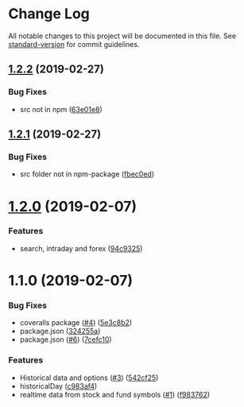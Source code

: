 # Change Log

All notable changes to this project will be documented in this file. See [standard-version](https://github.com/conventional-changelog/standard-version) for commit guidelines.

<a name="1.2.2"></a>
## [1.2.2](https://github.com/davidsoederberg/stock-data.js/compare/v1.2.1...v1.2.2) (2019-02-27)


### Bug Fixes

* src not in npm ([63e01e8](https://github.com/davidsoederberg/stock-data.js/commit/63e01e8))



<a name="1.2.1"></a>
## [1.2.1](https://github.com/davidsoederberg/stock-data.js/compare/v1.2.0...v1.2.1) (2019-02-27)


### Bug Fixes

* src folder not in npm-package ([fbec0ed](https://github.com/davidsoederberg/stock-data.js/commit/fbec0ed))



<a name="1.2.0"></a>
# [1.2.0](https://github.com/davidsoederberg/stock-data.js/compare/v1.1.0...v1.2.0) (2019-02-07)


### Features

* search, intraday and forex ([94c9325](https://github.com/davidsoederberg/stock-data.js/commit/94c9325))



<a name="1.1.0"></a>
# 1.1.0 (2019-02-07)


### Bug Fixes

* coveralls package ([#4](https://github.com/davidsoederberg/stock-data.js/issues/4)) ([5e3c8b2](https://github.com/davidsoederberg/stock-data.js/commit/5e3c8b2))
* package.json ([324255a](https://github.com/davidsoederberg/stock-data.js/commit/324255a))
* package.json ([#6](https://github.com/davidsoederberg/stock-data.js/issues/6)) ([7cefc10](https://github.com/davidsoederberg/stock-data.js/commit/7cefc10))


### Features

* Historical data and options ([#3](https://github.com/davidsoederberg/stock-data.js/issues/3)) ([542cf25](https://github.com/davidsoederberg/stock-data.js/commit/542cf25))
* historicalDay ([c983af4](https://github.com/davidsoederberg/stock-data.js/commit/c983af4))
* realtime data from stock and fund symbols ([#1](https://github.com/davidsoederberg/stock-data.js/issues/1)) ([f983762](https://github.com/davidsoederberg/stock-data.js/commit/f983762))
